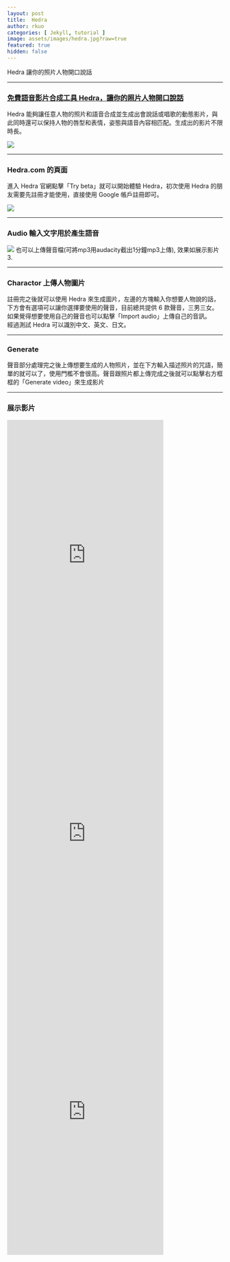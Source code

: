 ```yaml
---
layout: post
title:  Hedra
author: rkuo
categories: [ Jekyll, tutorial ]
image: assets/images/hedra.jpg?raw=true
featured: true
hidden: false
---
```

Hedra 讓你的照片人物開口說話 

---
### [免費語音影片合成工具 Hedra，讓你的照片人物開口說話](https://www.kocpc.com.tw/archives/552200)
Hedra 能夠讓任意人物的照片和語音合成並生成出會說話或唱歌的動態影片，與此同時還可以保持人物的唇型和表情，姿態與語音內容相匹配。生成出的影片不限時長。

![](https://www.kocpc.com.tw/wp-content/uploads/2024/06/20240620154317_0_520c30.jpg)

---
### Hedra.com 的頁面
進入 Hedra 官網點擊「Try beta」就可以開始體驗 Hedra，初次使用 Hedra 的朋友需要先註冊才能使用，直接使用 Google 帳戶註冊即可。<br>

![](https://www.kocpc.com.tw/wp-content/uploads/2024/06/20240620154612_0_4bab1c.jpg)

---
### Audio 輸入文字用於產生語音
![](https://www.kocpc.com.tw/wp-content/uploads/2024/06/20240620155121_0_6adde8.jpg)
也可以上傳聲音檔(可將mp3用audacity截出1分鐘mp3上傳), 效果如展示影片3.

---
### Charactor 上傳人物圖片
註冊完之後就可以使用 Hedra 來生成圖片，左邊的方塊輸入你想要人物說的話，<br>
下方會有選項可以讓你選擇要使用的聲音，目前總共提供 6 款聲音，三男三女。<br>
如果覺得想要使用自己的聲音也可以點擊「Import audio」上傳自己的音訊。<br>
經過測試 Hedra 可以識別中文、英文、日文。<br>

---
### Generate
聲音部分處理完之後上傳想要生成的人物照片，並在下方輸入描述照片的咒語，簡單的就可以了，使用門檻不會很高。聲音跟照片都上傳完成之後就可以點擊右方框框的「Generate video」來生成影片


---
### 展示影片
<iframe width="365" height="650" src="https://www.youtube.com/embed/VFIreGmESNM" title="新竹椰城社區AI代言人" frameborder="0" allow="accelerometer; autoplay; clipboard-write; encrypted-media; gyroscope; picture-in-picture; web-share" referrerpolicy="strict-origin-when-cross-origin" allowfullscreen></iframe>
<iframe width="365" height="650" src="https://www.youtube.com/embed/Wd766HYhxeE" title="新竹椰城社區AI代言人" frameborder="0" allow="accelerometer; autoplay; clipboard-write; encrypted-media; gyroscope; picture-in-picture; web-share" referrerpolicy="strict-origin-when-cross-origin" allowfullscreen></iframe>
<iframe width="365" height="650" src="https://www.youtube.com/embed/sVAxE-0tIpI" title="Hedra 深夜情歌" frameborder="0" allow="accelerometer; autoplay; clipboard-write; encrypted-media; gyroscope; picture-in-picture; web-share" referrerpolicy="strict-origin-when-cross-origin" allowfullscreen></iframe>

